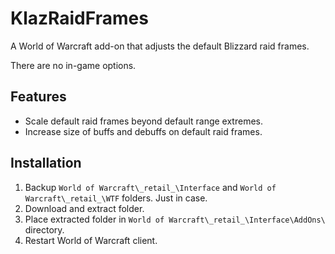 # KlazRaidFrames

A World of Warcraft add-on that adjusts the default Blizzard raid frames.

There are no in-game options.

## Features

- Scale default raid frames beyond default range extremes.
- Increase size of buffs and debuffs on default raid frames.

## Installation

1. Backup `World of Warcraft\_retail_\Interface` and `World of Warcraft\_retail_\WTF` folders. Just in case.
2. Download and extract folder.
3. Place extracted folder in `World of Warcraft\_retail_\Interface\AddOns\` directory.
4. Restart World of Warcraft client.
